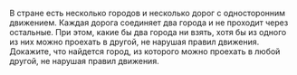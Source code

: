 В стране есть несколько  городов и несколько дорог с односторонним  движением.  Каждая  дорога  соединяет  два города и не проходит через остальные. При этом, какие бы два  города ни взять, хотя бы из одного из них можно проехать в другой, не нарушая правил движения. Докажите, что найдется город, из которого можно проехать в любой другой, не нарушая правил движения.
